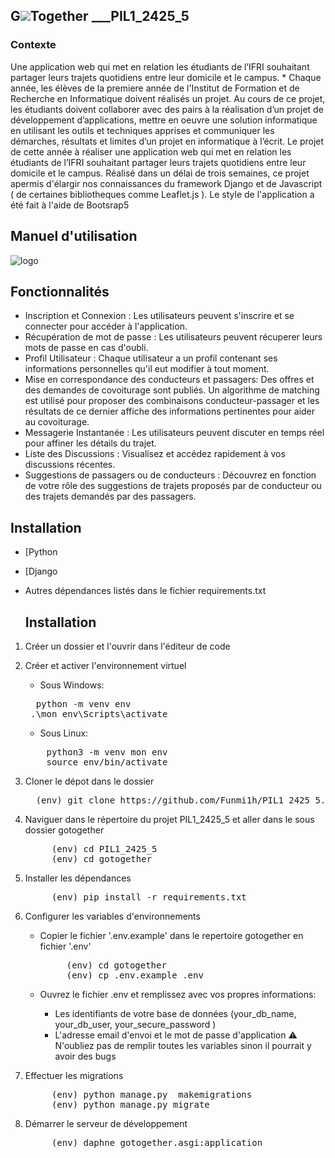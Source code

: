 ## G![](https://maps.google.com/mapfiles/ms/icons/green-dot.png)Together  ___PIL1_2425_5

### Contexte  
Une application web qui met en relation les étudiants de l’IFRI souhaitant partager leurs trajets quotidiens entre leur domicile et le campus. *
Chaque année, les élèves de la premiere année de l'Institut de Formation et de Recherche en Informatique doivent réalisés un projet. Au cours de ce projet, les étudiants doivent collaborer avec des pairs à la réalisation d’un projet de développement d’applications, mettre en oeuvre une solution informatique en utilisant les outils et techniques apprises et communiquer les démarches, résultats et limites d’un projet en informatique à l’écrit. Le projet de cette année à réaliser une application web qui met en relation les étudiants de l’IFRI souhaitant partager leurs trajets quotidiens entre leur domicile et le campus. Réalisé dans un délai de trois semaines, ce projet  apermis d'élargir nos connaissances du framework Django et de Javascript ( de certaines bibliotheques comme Leaflet.js ). Le style de l'application a été fait à l'aide de Bootsrap5


## Manuel d'utilisation 

![logo](https://github.com/user-attachments/assets/ef71815c-ba95-46ac-ab1b-56f7dad50523)


## Fonctionnalités

* Inscription et Connexion : Les utilisateurs peuvent s'inscrire et se connecter  pour accéder à l'application.
* Récupération de mot de passe : Les utilisateurs peuvent récuperer leurs mots de passe en cas d'oubli.
* Profil Utilisateur : Chaque utilisateur a un profil contenant ses informations personnelles qu'il eut modifier à tout moment.
* Mise en correspondance des conducteurs et passagers: Des offres et des demandes de covoiturage sont publiés. Un algorithme de matching est utilisé pour proposer des combinaisons conducteur-passager et les résultats de ce dernier affiche des informations pertinentes pour aider au covoiturage.
* Messagerie Instantanée : Les utilisateurs peuvent discuter en temps réel pour affiner les détails du trajet.
* Liste des Discussions : Visualisez et accédez rapidement à vos discussions récentes.
* Suggestions de passagers ou de conducteurs : Découvrez en fonction de votre rôle des suggestions de trajets proposés par de conducteur ou des trajets demandés par des passagers.

## Installation 
- [Python
- [Django
- Autres dépendances listés dans le fichier requirements.txt

     ## Installation
1.  Créer un dossier et l'ouvrir dans l'éditeur de code
2.  Créer et activer l'environnement virtuel
    - Sous Windows:
    <pre>
      python -m venv env
     .\mon_env\Scripts\activate
    </pre>
    - Sous Linux:
    <pre>
        python3 -m venv mon env
        source env/bin/activate
    </pre>
  3. Cloner le dépot dans le dossier
     <pre>
       (env) git clone https://github.com/Funmi1h/PIL1_2425_5.git
     </pre>
  4. Naviguer dans le répertoire du projet PIL1_2425_5 et aller dans le sous dossier gotogether
     <pre>
          (env) cd PIL1_2425_5
          (env) cd gotogether
     </pre>

  5. Installer les dépendances
     <pre>
          (env) pip install -r requirements.txt
     </pre>
   6. Configurer les variables d'environnements 
       *  Copier le fichier '.env.example' dans le repertoire gotogether en fichier '.env'
          <pre>
               (env) cd gotogether
               (env) cp .env.example .env
          </pre>
          
       * Ouvrez le fichier .env et remplissez avec vos propres informations:
         - Les identifiants de votre base de données (your_db_name, your_db_user, your_secure_password )
         - L'adresse email d'envoi et le mot de passe d'application
     ⚠️ N'oubliez pas de remplir toutes les variables sinon il pourrait y avoir des bugs

7. Effectuer les migrations

   
   <pre>
        (env) python manage.py  makemigrations
        (env) python manage.py migrate
   </pre>

   
8. Démarrer le serveur de développement
   
   <pre>
        (env) daphne gotogether.asgi:application 
   </pre>
     
